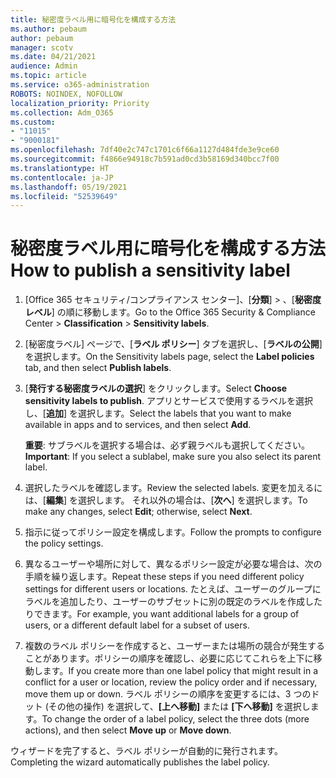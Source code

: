 ```yaml
---
title: 秘密度ラベル用に暗号化を構成する方法
ms.author: pebaum
author: pebaum
manager: scotv
ms.date: 04/21/2021
audience: Admin
ms.topic: article
ms.service: o365-administration
ROBOTS: NOINDEX, NOFOLLOW
localization_priority: Priority
ms.collection: Adm_O365
ms.custom:
- "11015"
- "9000181"
ms.openlocfilehash: 7df40e2c747c1701c6f66a1127d484fde3e9ce60
ms.sourcegitcommit: f4866e94918c7b591ad0cd3b58169d340bcc7f00
ms.translationtype: HT
ms.contentlocale: ja-JP
ms.lasthandoff: 05/19/2021
ms.locfileid: "52539649"
---
```

# <a name="how-to-publish-a-sensitivity-label"></a><span data-ttu-id="afb4d-102">秘密度ラベル用に暗号化を構成する方法</span><span class="sxs-lookup"><span data-stu-id="afb4d-102">How to publish a sensitivity label</span></span>

1. <span data-ttu-id="afb4d-103">[Office 365 セキュリティ/コンプライアンス センター]、[**分類**] > 、[**秘密度レベル**] の順に移動します。</span><span class="sxs-lookup"><span data-stu-id="afb4d-103">Go to the Office 365 Security & Compliance Center > **Classification** > **Sensitivity labels**.</span></span>

1. <span data-ttu-id="afb4d-104">[秘密度ラベル] ページで、[**ラベル ポリシー**] タブを選択し、[**ラベルの公開**] を選択します。</span><span class="sxs-lookup"><span data-stu-id="afb4d-104">On the Sensitivity labels page, select the **Label policies** tab, and then select **Publish labels**.</span></span>

1. <span data-ttu-id="afb4d-105">[**発行する秘密度ラベルの選択**] をクリックします。</span><span class="sxs-lookup"><span data-stu-id="afb4d-105">Select **Choose sensitivity labels to publish**.</span></span> <span data-ttu-id="afb4d-106">アプリとサービスで使用するラベルを選択し、[**追加**] を選択します。</span><span class="sxs-lookup"><span data-stu-id="afb4d-106">Select the labels that you want to make available in apps and to services, and then select **Add**.</span></span>

    <span data-ttu-id="afb4d-107">**重要**: サブラベルを選択する場合は、必ず親ラベルも選択してください。</span><span class="sxs-lookup"><span data-stu-id="afb4d-107">**Important**: If you select a sublabel, make sure you also select its parent label.</span></span>

1. <span data-ttu-id="afb4d-108">選択したラベルを確認します。</span><span class="sxs-lookup"><span data-stu-id="afb4d-108">Review the selected labels.</span></span> <span data-ttu-id="afb4d-109">変更を加えるには、[**編集**] を選択します。 それ以外の場合は、[**次へ**] を選択します。</span><span class="sxs-lookup"><span data-stu-id="afb4d-109">To make any changes, select **Edit**; otherwise, select **Next**.</span></span>

1. <span data-ttu-id="afb4d-110">指示に従ってポリシー設定を構成します。</span><span class="sxs-lookup"><span data-stu-id="afb4d-110">Follow the prompts to configure the policy settings.</span></span>

1. <span data-ttu-id="afb4d-111">異なるユーザーや場所に対して、異なるポリシー設定が必要な場合は、次の手順を繰り返します。</span><span class="sxs-lookup"><span data-stu-id="afb4d-111">Repeat these steps if you need different policy settings for different users or locations.</span></span> <span data-ttu-id="afb4d-112">たとえば、ユーザーのグループにラベルを追加したり、ユーザーのサブセットに別の既定のラベルを作成したりできます。</span><span class="sxs-lookup"><span data-stu-id="afb4d-112">For example, you want additional labels for a group of users, or a different default label for a subset of users.</span></span>

1. <span data-ttu-id="afb4d-113">複数のラベル ポリシーを作成すると、ユーザーまたは場所の競合が発生することがあります。ポリシーの順序を確認し、必要に応じてこれらを上下に移動します。</span><span class="sxs-lookup"><span data-stu-id="afb4d-113">If you create more than one label policy that might result in a conflict for a user or location, review the policy order and if necessary, move them up or down.</span></span> <span data-ttu-id="afb4d-114">ラベル ポリシーの順序を変更するには、3 つのドット (その他の操作) を選択して、**[上へ移動]** または **[下へ移動]** を選択します。</span><span class="sxs-lookup"><span data-stu-id="afb4d-114">To change the order of a label policy, select the three dots (more actions), and then select **Move up** or **Move down**.</span></span>

<span data-ttu-id="afb4d-115">ウィザードを完了すると、ラベル ポリシーが自動的に発行されます。</span><span class="sxs-lookup"><span data-stu-id="afb4d-115">Completing the wizard automatically publishes the label policy.</span></span>